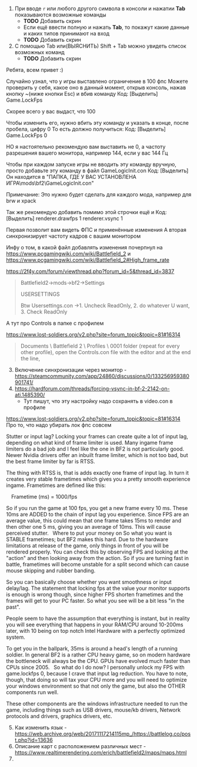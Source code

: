 1. При вводе `r` или любого другого символа в консоли и нажатии **Tab** показываются возможные команды
    - **TODO** Добавить скрин
    - Если ещё ввести полную и нажать **Tab**, то покажут какие данные и каких типов принимают на вход
    - **TODO** Добавить скрин
2. С помощью Tab или(ВЫЯСНИТЬ) Shift + Tab можно увидеть список возможных команд
    - **TODO** Добавить скрин





Ребята, всем привет :)

Случайно узнал, что у игры выставлено ограничение в 100 фпс
Можете проверить у себя, какое оно в данный момент, открыв консоль, нажав кнопку ~(ниже кнопки Esc) и вбив команду
Код: [Выделить]
Game.LockFps

Скорее всего у вас выдаст, что 100

Чтобы изменить его, нужно вбить эту команду и указать в конце, после пробела, цифру 0
То есть должно получиться:
Код: [Выделить]
Game.LockFps 0

НО я настоятельно рекомендую вам выставить не 0, а частоту разрешения вашего монитора, например 144, если у вас 144 Гц

Чтобы при каждом запуске игры не вводить эту команду вручную, просто добавьте эту команду в файл GameLogicInit.con
Код: [Выделить]
Он находится в "ПАПКА, ГДЕ У ВАС УСТАНОВЛЕНА ИГРА\mods\bf2\GameLogicInit.con"

Примечание:
Это нужно будет сделать для каждого мода, например для brw и xpack

Так же рекомендую добавить помимо этой строчки ещё и
Код: [Выделить]
renderer.drawfps 1
renderer.vsync 1

Первая позволит вам видеть ФПС и применённые изменения
А вторая синхронизирует частоту кадров с вашим монитором

Инфу о том, в какой файл добавлять изменения почерпнул на https://www.pcgamingwiki.com/wiki/Battlefield_2 и https://www.pcgamingwiki.com/wiki/Battlefield_2#High_frame_rate

https://2f4y.com/forum/viewthread.php?forum_id=5&thread_id=3837
> Battlefield2->mods->bf2->Settings
> 
> USERSETTINGS
> 
> Btw Usersettings.con ->1. Uncheck ReadOnly, 2. do whatever U want, 3. Check ReadOnly


А тут про Controls в папке с профилем

https://www.lost-soldiers.org/v2.php?site=forum_topic&topic=81#16314
> Documents \ Battlefield 2 \ Profiles \ 0001 folder (repeat for every other profile), open the Controls.con file with the editor and at the end the line,



3. Включение синхронизации через монитор - https://steamcommunity.com/app/24860/discussions/0/133256959380901741/
4. https://hardforum.com/threads/forcing-vsync-in-bf-2-2142-on-ati.1485390/
   - Тут пишут, что эту настройку надо сохранять в video.con в профиле


https://www.lost-soldiers.org/v2.php?site=forum_topic&topic=81#16314
Про то, что надо убирать лок фпс совсем

Stutter or input lag?
Locking your frames can create quite a lot of input lag, depending on what kind of frame limiter is used. Many ingame frame limiters do a bad job and I feel like the one in BF2 is not particularly good. Newer Nvidia drivers offer an inbuilt frame limiter, which is not too bad, but the best frame limiter by far is RTSS.

The thing with RTSS is, that is adds exactly one frame of input lag. In turn it creates very stable frametimes which gives you a pretty smooth experience ingame. Frametimes are defined like this:

 Frametime (ms) = 1000/fps

So if you run the game at 100 fps, you get a new frame every 10 ms. These 10ms are ADDED to the chain of input lag you experience. Since FPS are an average value, this could mean that one frame takes 15ms to render and then other one 5 ms, giving you an average of 10ms. This will cause perceived stutter.
 Where to put your money on
So what you want is STABLE frametimes; but BF2 makes this hard. Due to the hardware limitations at release of the game, only things in front of you will be rendered properly. You can check this by observing FPS and looking at the "action" and then looking away from the action. So if you are turning fast in battle, frametimes will become unstable for a split second which can cause mouse skipping and rubber banding.

So you can basically choose whether you want smoothness or input delay/lag. The statement that locking fps at the value your monitor supports is enough is wrong though, since higher FPS shorten frametimes and the frames will get to your PC faster. So what you see will be a bit less "in the past".

People seem to have the assumption that everything is instant, but in reality you will see everything that happens in your RAM/CPU around 10-200ms later, with 10 being on top notch Intel Hardware with a perfectly optimized system.

To get you in the ballpark, 35ms is around a head's length of a running soldier. In general BF2 is a rather CPU heavy game, so on modern hardware the bottleneck will always be the CPU. GPUs have evolved much faster than CPUs since 2005.
 So what do I do now?
I personally unlock my FPS with game.lockfps 0, because I crave that input lag reduction. You have to note, though, that doing so will tax your CPU more and you will need to optimize your windows environment so that not only the game, but also the OTHER components run well.

These other components are the windows infrastructure needed to run the game, including things such as USB drivers, mouse/kb drivers, Network protocols and drivers, graphics drivers, etc.

5. Как изменить язык - https://web.archive.org/web/20171117214115mp_/https://battlelog.co/post.php?id=13636
6. Описание карт с расположением различных мест - https://www.realtimerendering.com/erich/battlefield2/maps/maps.html
7. 
